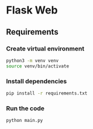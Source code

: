 # Flask Web

## Requirements 

### Create virtual environment
```bash
python3 -m venv venv
source venv/bin/activate
```
### Install dependencies
```bash
pip install -r requirements.txt
```
### Run the code
```bash
python main.py     
```